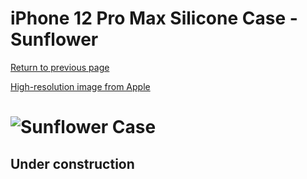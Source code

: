 # iPhone 12 Pro Max Silicone Case - Sunflower

[Return to previous page](/iphone_12)

[High-resolution image from Apple](https://store.storeimages.cdn-apple.com/8756/as-images.apple.com/is//MKTW3?wid=4500&hei=4500&fmt=png)

# ![Sunflower Case](/everyphone/MKTW3.png)

## Under construction
